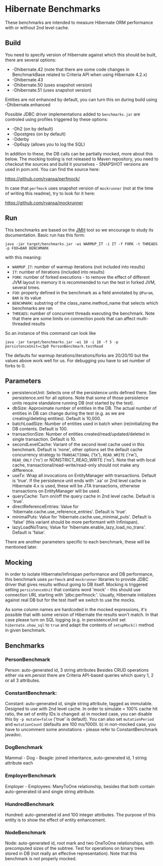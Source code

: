 # Hibernate Benchmarks

These benchmarks are intended to measure Hibernate ORM performance with or without 2nd level cache.

## Build

You need to specify version of Hibernate against which this should be built, there are several options:
* -Dhibernate.42 (note that there are some code changes in BenchmarkBase related to Criteria API when using Hibernate 4.2.x)
* -Dhibernate.43
* -Dhibernate.50 (uses snapshot version)
* -Dhibernate.51 (uses snapshot version)

Entities are *not* enhanced by default, you can turn this on during build using -Dhibernate.enhanced

Possible JDBC driver implementations added to `benchmarks.jar` are controled using profiles triggered by these options:
* -Dh2 (on by default)
* -Dpostgres (on by default)
* -Dderby
* -Dp6spy (allows you to log the SQL)

In addition to these, the DB calls can be partially mocked, more about this below. The mocking tooling is not
released to Maven repository, you need to checkout the sources and build it yourselves - SNAPSHOT versions are used
in pom.xml. You can find the source here:

https://github.com/rvansa/perfmock/

In case that `perfmock` uses snapshot version of `mockrunner` (not at the time of writing this readme), try to look for it here:

https://github.com/rvansa/mockrunner

## Run

This benchmarks are based on the [JMH](http://openjdk.java.net/projects/code-tools/jmh/) tool so we encourage
to study its documentation. Basic run has this form:

```
java -jar target/benchmarks.jar -wi WARMUP_IT -i IT -f FORK -t THREADS -p FOO=BAR BENCHMARK
```

with this meaning:
* `WARMUP_IT`: number of warmup iterations (not included into results)
* `IT`: number of iterations (included into results)
* `FORK`: number of forked executions - to remove the effect of different JVM layout in memory
   it is recommended to run the test in forked JVM, several times.
* `FOO`: property defined in the benchmark as a field annotated by `@Param`, `BAR` is its value
* `BENCHMARK`: substring of the class_name.method_name that selects which benchmarks are ran
* `THREADS`: number of concurrent threads executing the benchmark. Note that there are some limits
   on connection pools that can affect multi-threaded results

So an instance of this command can look like

```
java -jar target/benchmarks.jar -wi 10 -i 10 -f 5 -p persistenceUnit=c3p0 PersonBenchmark.testRead
```

The defaults for warmup iterations/iterations/forks are 20/20/10 but the values above work well for us.
For debugging you have to set number of forks to 0.

## Parameters

* persistenceUnit: Selects one of the persistence units defined there. See persistence.xml for all options. Note that
          some of those persistence units require standalone running DB (not started by the test).
* dbSize: Approximate number of entities in the DB. The actual number of entities in DB can change
          during the test (e.g. as we are creating/deleting entities). Default is 10,000.
* batchLoadSize: Number of entities used in batch when (re)initializing the DB contents. Default is 100.
* transactionSize: Number of entities created/read/updated/deleted in single transaction. Default is 10.
* secondLevelCache: Variant of the second level cache used in this benchmark. Default is 'none', other options
          set the default cache concurrency strategy to `TRANSACTIONAL` ('tx'), `READ_WRITE` ('rw'), `READ_ONLY` ('ro')
          or NONSTRICT_READ_WRITE ('ns'). Note that with local cache, transactional/read-write/read-only should not
          make any difference.
* useTx: Wrap all invocations on EntityManager with transactions. Default is 'true'. If the persistence unit ends
          with '.xa' or 2nd level cache in Hibernate 4.x is used, these will be JTA transactions, otherwise transactions
          on EntityManager will be used.
* queryCache: Turn on/off the query cache in 2nd level cache. Default is 'true'.
* directReferenceEntries: Value for 'hibernate.cache.use_reference_entries'. Default is 'true'.
* minimalPuts: Value for 'hibernate.cache.use_minimal_puts'. Default is 'false' (this variant should be more performant with Infinispan).
* lazyLoadNoTrans; Value for 'hibernate.enable_lazy_load_no_trans'. Default is 'false'.

There are another parameters specific to each benchmark, these will be mentioned later.

## Mocking

In order to isolate Hibernate/Infinispan performance and DB performance, this benchmark uses `perfmock` and `mockrunner`
libraries to provide JDBC driver that gives results without going to DB itself. Mocking is triggered setting
`persistenceUnit` that contains word 'mock' - this should use connection URL starting with 'jdbc:perfmock:'.
Usually, Hibernate initializes against real DB but for the test itself we switch to use the mocks.

As some column names are hardcoded in the mocked expressions, it's possible that with some version of Hibernate
the results won't match. In that case please turn on SQL logging (e.g. in persistenceUnit set `hibernate.show_sql`
to `true` and adapt the contents of `setupMock()` method in given benchmark.

## Benchmarks

### PersonBenchmark
Person: auto-generated id, 3 string attributes
Besides CRUD operations either via em.persist there are Criteria API-based queries which query 1, 2 or all 3 attributes.

### ConstantBenchmark:
Constant: auto-generated id, single string attribute, tagged as immutable.
Designed to use with 2nd level cache. In order to simulate < 100% cache hit ratio, the set of entity IDs is changed:
a) in mocked case, you can disable this by `-p mutate=false` ('true' is default). You can also set
   `mutationPeriod` and `mutationCount` (defaults are 100 ms/1000).
b) in non-mocked case, you have to uncomment some annotations - please refer to ConstantBenchmark javadoc.

### DogBenchmark
Mammal - Dog - Beagle: joined inheritance, auto-generated id, 1 string attribute each

### EmployerBenchmark
Employer - Employees: ManyToOne relationship, besides that both contain auto-generated id and single string attribute.

### HundredBenchmark
Hundred: auto-generated id and 100 integer attributes.
The purpose of this entity is to show the effect of entity enhancement.

### NodeBenchmark
Node: auto-generated id, root mark and two OneToOne relationships, with precomputed sizes of the subtree.
Test for operations on binary trees stored in DB (not really an effective representation).
Note that this benchmark is *not* properly mocked.
